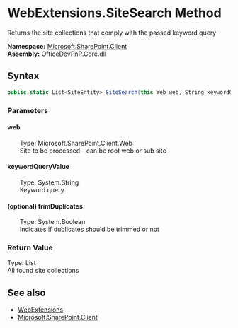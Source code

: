 # WebExtensions.SiteSearch Method  
 Returns the site collections that comply with the passed keyword query   

**Namespace:** [Microsoft.SharePoint.Client](Microsoft.SharePoint.Client.md)  
**Assembly:** OfficeDevPnP.Core.dll  
## Syntax
```C#
public static List<SiteEntity> SiteSearch(this Web web, String keywordQueryValue, Boolean trimDuplicates = False)
```
### Parameters
#### web  
&emsp;&emsp;Type: Microsoft.SharePoint.Client.Web  
&emsp;&emsp;Site to be processed - can be root web or sub site  

  

#### keywordQueryValue  
&emsp;&emsp;Type: System.String  
&emsp;&emsp;Keyword query  

  

#### (optional) trimDuplicates  
&emsp;&emsp;Type: System.Boolean  
&emsp;&emsp;Indicates if dublicates should be trimmed or not  

  

### Return Value
Type: List<SiteEntity>  
All found site collections  


## See also
- [WebExtensions](Microsoft.SharePoint.Client.WebExtensions.md) 
- [Microsoft.SharePoint.Client](Microsoft.SharePoint.Client.md) 
